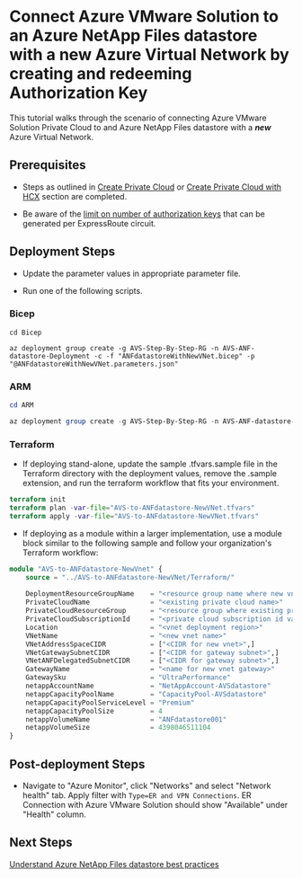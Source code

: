 # Connect Azure VMware Solution to an Azure NetApp Files datastore with a new Azure Virtual Network by creating and redeeming Authorization Key

This tutorial walks through the scenario of connecting Azure VMware Solution Private Cloud to and Azure NetApp Files datastore with a ***new*** Azure Virtual Network. 

## Prerequisites

* Steps as outlined in [Create Private Cloud](../../PrivateCloud/AVS-PrivateCloud/readme.md) or [Create Private Cloud with HCX](../../PrivateCloud/AVS-PrivateCloud-WithHCX/readme.md) section are completed.

* Be aware of the [limit on number of authorization keys](https://docs.microsoft.com/azure/expressroute/expressroute-faqs#can-i-link-to-more-than-one-virtual-network-to-an-expressroute-circuit) that can be generated per ExpressRoute circuit.

## Deployment Steps

* Update the parameter values in appropriate parameter file.

* Run one of the following scripts.

### Bicep

```azurecli-interactive
cd Bicep

az deployment group create -g AVS-Step-By-Step-RG -n AVS-ANF-datastore-Deployment -c -f "ANFdatastoreWithNewVNet.bicep" -p "@ANFdatastoreWithNewVNet.parameters.json"
```

### ARM

```powershell
cd ARM

az deployment group create -g AVS-Step-By-Step-RG -n AVS-ANF-datastore-Deployment -c -f "ANFdatastoreWithNewVNet.deploy.json" -p "@ANFdatastoreWithNewVNet.parameters.json"
```

### Terraform
* If deploying stand-alone, update the sample .tfvars.sample file in the Terraform directory with the deployment values, remove the .sample extension, and run the terraform workflow that fits your environment.
```terraform
terraform init
terraform plan -var-file="AVS-to-ANFdatastore-NewVNet.tfvars"
terraform apply -var-file="AVS-to-ANFdatastore-NewVNet.tfvars"
```
* If deploying as a module within a larger implementation, use a module block similar to the following sample and follow your organization's Terraform workflow:
```terraform
module "AVS-to-ANFdatastore-NewVnet" {
    source = "../AVS-to-ANFdatastore-NewVNet/Terraform/"
    
    DeploymentResourceGroupName    = "<resource group name where new vnet and gateway will be deployed>"
    PrivateCloudName               = "<existing private cloud name>"
    PrivateCloudResourceGroup      = "<resource group where existing private cloud is deployed"
    PrivateCloudSubscriptionId     = "<private cloud subscription id value (not full resource id)>"
    Location                       = "<vnet deployment region>"
    VNetName                       = "<new vnet name>"
    VNetAddressSpaceCIDR           = ["<CIDR for new vnet>",]
    VNetGatewaySubnetCIDR          = ["<CIDR for gateway subnet>",]
    VNetANFDelegatedSubnetCIDR     = ["<CIDR for gateway subnet>",]
    GatewayName                    = "<name for new vnet gateway>"
    GatewaySku                     = "UltraPerformance"
    netappAccountName              = "NetAppAccount-AVSdatastore"
    netappCapacityPoolName         = "CapacityPool-AVSdatastore"
    netappCapacityPoolServiceLevel = "Premium"
    netappCapacityPoolSize         = 4
    netappVolumeName               = "ANFdatastore001"
    netappVolumeSize               = 4398046511104
}
```
## Post-deployment Steps

* Navigate to "Azure Monitor", click "Networks" and select "Network health" tab. Apply filter with `Type=ER and VPN Connections`. ER Connection with Azure VMware Solution should show "Available" under "Health" column.

## Next Steps

[Understand Azure NetApp Files datastore best practices](https://learn.microsoft.com/azure/azure-vmware/attach-azure-netapp-files-to-azure-vmware-solution-hosts)
